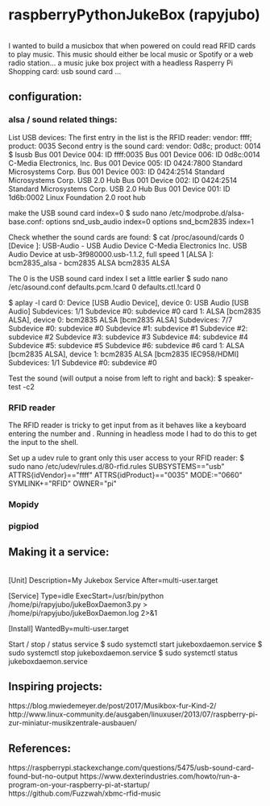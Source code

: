 <h1>raspberryPythonJukeBox (rapyjubo)</h1>
<br>
I wanted to build a musicbox that when powered on could read RFID cards to play music. This music should either be local music or Spotify or a web radio station...
a music juke box project with a headless Rasperry Pi
Shopping card:
usb sound card
...


<h2>configuration:</h2>
<h3>alsa / sound related things:</h3>

List USB devices:
The first entry in the list is the RFID reader: vendor: ffff; product: 0035
Second entry is the sound card: vendor: 0d8c; product: 0014 
$ lsusb
Bus 001 Device 004: ID ffff:0035
Bus 001 Device 006: ID 0d8c:0014 C-Media Electronics, Inc.
Bus 001 Device 005: ID 0424:7800 Standard Microsystems Corp.
Bus 001 Device 003: ID 0424:2514 Standard Microsystems Corp. USB 2.0 Hub
Bus 001 Device 002: ID 0424:2514 Standard Microsystems Corp. USB 2.0 Hub
Bus 001 Device 001: ID 1d6b:0002 Linux Foundation 2.0 root hub

make the USB sound card index=0
$ sudo nano /etc/modprobe.d/alsa-base.conf:
options snd_usb_audio index=0
options snd_bcm2835 index=1

Check whether the sound cards are found:
$ cat /proc/asound/cards
 0 [Device         ]: USB-Audio - USB Audio Device
                      C-Media Electronics Inc. USB Audio Device at usb-3f980000.usb-1.1.2, full speed
 1 [ALSA           ]: bcm2835_alsa - bcm2835 ALSA
                      bcm2835 ALSA

The 0 is the USB sound card index I set a little earlier
$ sudo nano /etc/asound.conf
defaults.pcm.!card 0
defaults.ctl.!card 0

$ aplay -l
card 0: Device [USB Audio Device], device 0: USB Audio [USB Audio]
  Subdevices: 1/1
  Subdevice #0: subdevice #0
card 1: ALSA [bcm2835 ALSA], device 0: bcm2835 ALSA [bcm2835 ALSA]
  Subdevices: 7/7
  Subdevice #0: subdevice #0
  Subdevice #1: subdevice #1
  Subdevice #2: subdevice #2
  Subdevice #3: subdevice #3
  Subdevice #4: subdevice #4
  Subdevice #5: subdevice #5
  Subdevice #6: subdevice #6
card 1: ALSA [bcm2835 ALSA], device 1: bcm2835 ALSA [bcm2835 IEC958/HDMI]
  Subdevices: 1/1
  Subdevice #0: subdevice #0

Test the sound (will output a noise from left to right and back):
$ speaker-test -c2


    
<h3>RFID reader</h3>
The RFID reader is tricky to get input from as it behaves like a keyboard entering the number and <Enter>. Running in headless mode I had to do this to get the input to the shell.

Set up a udev rule to grant only this user access to your RFID reader:
$ sudo nano /etc/udev/rules.d/80-rfid.rules
SUBSYSTEMS=="usb" ATTRS{idVendor}=="ffff" ATTRS{idProduct}=="0035"  MODE:="0660" SYMLINK+="RFID" OWNER="pi"


<h3>Mopidy</h3>



<h3>pigpiod</h3>




<h2>Making it a service:</h2>
<br>[Unit]
Description=My Jukebox Service
After=multi-user.target

[Service]
Type=idle
ExecStart=/usr/bin/python /home/pi/rapyjubo/jukeBoxDaemon3.py > /home/pi/rapyjubo/jukeBoxDaemon.log 2>&1

[Install]
WantedBy=multi-user.target

Start / stop / status service 
$ sudo systemctl start jukeboxdaemon.service
$ sudo systemctl stop jukeboxdaemon.service
$ sudo systemctl status jukeboxdaemon.service









<h2>Inspiring projects:</h2>
https://blog.mwiedemeyer.de/post/2017/Musikbox-fur-Kind-2/
http://www.linux-community.de/ausgaben/linuxuser/2013/07/raspberry-pi-zur-miniatur-musikzentrale-ausbauen/

<h2>References:</h2>
https://raspberrypi.stackexchange.com/questions/5475/usb-sound-card-found-but-no-output
https://www.dexterindustries.com/howto/run-a-program-on-your-raspberry-pi-at-startup/
https://github.com/Fuzzwah/xbmc-rfid-music